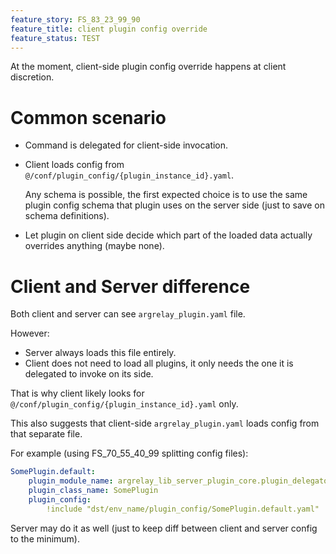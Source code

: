 ```yaml
---
feature_story: FS_83_23_99_90
feature_title: client plugin config override
feature_status: TEST
---
```


At the moment, client-side plugin config override happens at client discretion.

# Common scenario

*   Command is delegated for client-side invocation.

*   Client loads config from `@/conf/plugin_config/{plugin_instance_id}.yaml`.

    Any schema is possible, the first expected choice is to use the same plugin config schema
    that plugin uses on the server side (just to save on schema definitions).

*   Let plugin on client side decide which part of the loaded data actually overrides anything (maybe none).

# Client and Server difference

Both client and server can see `argrelay_plugin.yaml` file.

However:

*   Server always loads this file entirely.
*   Client does not need to load all plugins, it only needs the one it is delegated to invoke on its side.

That is why client likely looks for `@/conf/plugin_config/{plugin_instance_id}.yaml` only.

This also suggests that client-side `argrelay_plugin.yaml` loads config from that separate file.

For example (using FS_70_55_40_99 splitting config files):

```yaml
SomePlugin.default:
    plugin_module_name: argrelay_lib_server_plugin_core.plugin_delegator.SomePlugin
    plugin_class_name: SomePlugin
    plugin_config:
        !include "dst/env_name/plugin_config/SomePlugin.default.yaml"
```

Server may do it as well (just to keep diff between client and server config to the minimum).
